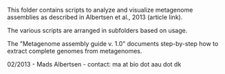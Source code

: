 This folder contains scripts to analyze and visualize metagenome assemblies as described in Albertsen et al., 2013 (article link).

The various scripts are arranged in subfolders based on usage.

The "Metagenome assembly guide v. 1.0" documents step-by-step how to extract complete genomes from metagenomes.

02/2013 - Mads Albertsen - contact: ma at bio dot aau dot dk